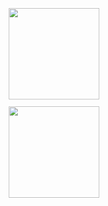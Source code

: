 <p align="center">
 <img width="180em" src="https://github-readme-stats.vercel.app/api?username=Yuri3358&hide=issues,prs&theme=great-gatsby&include_all_commits=true&show_icons=true">
 </p>
 
 <p align="center">
 <img width="180em" src="https://github-readme-stats.vercel.app/api/top-langs/?username=Yuri3358&layout=compact&theme=great-gatsby">
</p>
